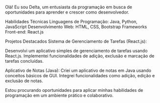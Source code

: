 Olá! Eu sou Delta, um entusiasta da programação em busca de oportunidades para aprender e crescer como desenvolvedor. 

Habilidades Técnicas
Linguagens de Programação: Java, Python, JavaScript
Desenvolvimento Web: HTML, CSS, Bootstrap
Frameworks Front-end: React.js

Projetos Destacados
Sistema de Gerenciamento de Tarefas (React.js):

Desenvolvi um aplicativo simples de gerenciamento de tarefas usando React.js.
Implementei funcionalidades de adição, exclusão e marcação de tarefas concluídas.

Aplicativo de Notas (Java):
Criei um aplicativo de notas em Java usando conceitos básicos de GUI.
Integrei funcionalidades como adição, edição e exclusão de notas.

Estou procurando oportunidades para aplicar minhas habilidades de programação em um ambiente prático e colaborativo.
